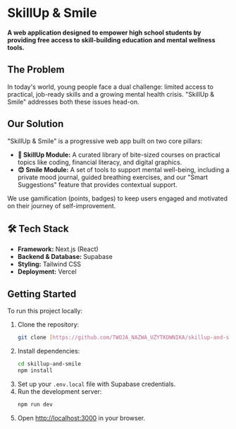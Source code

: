 # SkillUp & Smile 
**A web application designed to empower high school students by providing free access to skill-building education and mental wellness tools.**

## The Problem
In today's world, young people face a dual challenge: limited access to practical, job-ready skills and a growing mental health crisis. "SkillUp & Smile" addresses both these issues head-on.

## Our Solution
"SkillUp & Smile" is a progressive web app built on two core pillars:
* **🧠 SkillUp Module:** A curated library of bite-sized courses on practical topics like coding, financial literacy, and digital graphics.
* **😊 Smile Module:** A set of tools to support mental well-being, including a private mood journal, guided breathing exercises, and our "Smart Suggestions" feature that provides contextual support.

We use gamification (points, badges) to keep users engaged and motivated on their journey of self-improvement.

## 🛠️ Tech Stack
* **Framework:** Next.js (React)
* **Backend & Database:** Supabase
* **Styling:** Tailwind CSS
* **Deployment:** Vercel

## Getting Started
To run this project locally:
1.  Clone the repository:
    ```bash
    git clone [https://github.com/TWOJA_NAZWA_UŻYTKOWNIKA/skillup-and-smile.git](https://github.com/TWOJA_NAZWA_UŻYTKOWNIKA/skillup-and-smile.git)
    ```
2.  Install dependencies:
    ```bash
    cd skillup-and-smile
    npm install
    ```
3.  Set up your `.env.local` file with Supabase credentials.
4.  Run the development server:
    ```bash
    npm run dev
    ```
5.  Open [http://localhost:3000](http://localhost:3000) in your browser.
